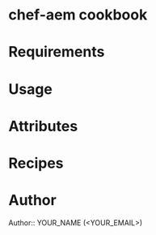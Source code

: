 # chef-aem cookbook

# Requirements

# Usage

# Attributes

# Recipes

# Author

Author:: YOUR_NAME (<YOUR_EMAIL>)

